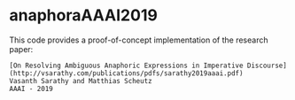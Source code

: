 # anaphoraAAAI2019

This code provides a proof-of-concept implementation of the research paper:
```
[On Resolving Ambiguous Anaphoric Expressions in Imperative Discourse](http://vsarathy.com/publications/pdfs/sarathy2019aaai.pdf)
Vasanth Sarathy and Matthias Scheutz
AAAI - 2019
```

